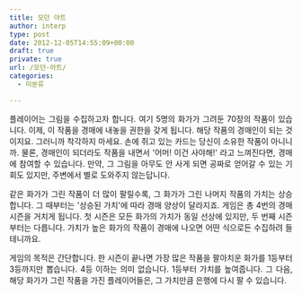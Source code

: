 ```yaml
---
title: 모던 아트
author: interp
type: post
date: 2012-12-05T14:55:09+00:00
draft: true
private: true
url: /모던-아트/
categories:
  - 미분류

---
```

<p style="text-align: justify;">
  플레이어는 그림을 수집하고자 합니다. 여기 5명의 화가가 그려둔 70장의 작품이 있습니다. 이제, 이 작품을 경매에 내놓을 권한을 갖게 됩니다. 해당 작품의 경매인이 되는 것이지요. 그러니까&nbsp;착각하지 마세요. 손에 쥐고 있는 카드는 당신이 소유한 작품이 아니니까. 물론, 경매인이 되더라도 작품을 내면서 '어머! 이건 사야해!' 라고 느껴진다면,&nbsp;경매에 참여할 수 있습니다. 만약, 그 그림을 아무도 안 사게 되면 공짜로 얻어갈 수 있는 기회도 있지만, 주변에서 별로 도와주지 않는답니다.
</p>

<p style="text-align: justify;">
  같은 화가가 그린 작품이 더 많이 팔릴수록, 그 화가가 그린 나머지 작품의 가치는 상승합니다. 그 때부터는 '상승된 가치'에 따라 경매 양상이 달라지죠. 게임은 총 4번의 경매 시즌을 거치게 됩니다. 첫 시즌은 모든 화가의 가치가 동일 선상에 있지만, 두 번째 시즌부터는 다릅니다. 가치가 높은 화가의 작품이 경매에 나오면 어떤 식으로든 수집하려 들테니까요.
</p>

<p style="text-align: justify;">
  게임의 목적은&nbsp;간단합니다. 한 시즌이 끝나면 가장 많은 작품을 팔아치운 화가를 1등부터 3등까지만 뽑습니다. 4등 이하는 의미 없습니다. 1등부터 가치를 높여줍니다. 그 다음, 해당 화가가 그린 작품을 가진 플레이어들은, 그 가치만큼 은행에 다시 팔 수 있습니다.
</p>